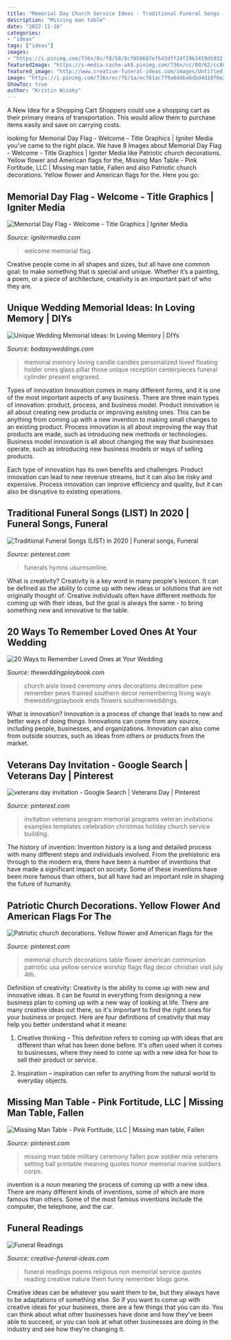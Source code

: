 ```yaml
---
title: "Memorial Day Church Service Ideas - Traditional Funeral Songs (list) In 2020"
description: "Missing man table"
date: "2022-11-18"
categories:
- "ideas"
tags: ["ideas"]
images:
- "https://i.pinimg.com/736x/8c/f8/58/8cf858687ef643dff24f29b3459d5932.jpg"
featuredImage: "https://s-media-cache-ak0.pinimg.com/736x/cc/80/62/cc8062e164bedb0e0e8158d1c641565a.jpg"
featured_image: "http://www.creative-funeral-ideas.com/images/Untitled.jpg"
image: "https://i.pinimg.com/736x/ec/76/1a/ec761ac7f9a0d4ba6dbd4d10f0e24676--memorial-day-usa-church-decorations.jpg"
ShowToc: true
author: "Kristin Wisoky"
---
```



A New Idea for a Shopping Cart
Shoppers could use a shopping cart as their primary means of transportation. This would allow them to purchase items easily and save on carrying costs.

	

		
looking for Memorial Day Flag - Welcome - Title Graphics | Igniter Media you've came to the right place. We have 8 Images about Memorial Day Flag - Welcome - Title Graphics | Igniter Media like Patriotic church decorations. Yellow flower and American flags for the, Missing Man Table - Pink Fortitude, LLC | Missing man table, Fallen and also Patriotic church decorations. Yellow flower and American flags for the. Here you go:
		
    
## Memorial Day Flag - Welcome - Title Graphics | Igniter Media

<img loading=lazy src="https://assets.ignitermedia.com/products/19535-memorial-day-flag-welcome/preview/image" onerror="this.onerror=null;this.src='https://tse3.mm.bing.net/th?id=OIP.wjIO6mtUQk7WUrD0hgBWPAHaEK&amp;pid=15.1';" alt="Memorial Day Flag - Welcome - Title Graphics | Igniter Media">

_Source: ignitermedia.com_

>welcome memorial flag. 

	

Creative people come in all shapes and sizes, but all have one common goal: to make something that is special and unique. Whether it’s a painting, a poem, or a piece of architecture, creativity is an important part of who they are.

    
## Unique Wedding Memorial Ideas: In Loving Memory | DIYs

<img loading=lazy src="https://bodasyweddings.com/wp-content/uploads/2016/08/In-Loving-Memory-memorial-candle.jpg" onerror="this.onerror=null;this.src='https://tse4.mm.bing.net/th?id=OIP.pgsJzsVr7MCRLdsGwxhkwgHaLG&amp;pid=15.1';" alt="Unique Wedding Memorial Ideas: In Loving Memory | DIYs">

_Source: bodasyweddings.com_

>memorial memory loving candle candles personalized loved floating holder ones glass pillar those unique reception centerpieces funeral cylinder present engraved. 

	

Types of innovation
Innovation comes in many different forms, and it is one of the most important aspects of any business. There are three main types of innovation: product, process, and business model.
Product innovation is all about creating new products or improving existing ones. This can be anything from coming up with a new invention to making small changes to an existing product. Process innovation is all about improving the way that products are made, such as introducing new methods or technologies. Business model innovation is all about changing the way that businesses operate, such as introducing new business models or ways of selling products.

Each type of innovation has its own benefits and challenges. Product innovation can lead to new revenue streams, but it can also be risky and expensive. Process innovation can improve efficiency and quality, but it can also be disruptive to existing operations.

    
## Traditional Funeral Songs (LIST) In 2020 | Funeral Songs, Funeral

<img loading=lazy src="https://i.pinimg.com/736x/8c/f8/58/8cf858687ef643dff24f29b3459d5932.jpg" onerror="this.onerror=null;this.src='https://tse1.mm.bing.net/th?id=OIP.TzmdILyG0QC5VtTDXnHZggHaMW&amp;pid=15.1';" alt="Traditional Funeral Songs (LIST) in 2020 | Funeral songs, Funeral">

_Source: pinterest.com_

>funerals hymns usurnsonline. 

	

What is creativity?
Creativity is a key word in many people's lexicon. It can be defined as the ability to come up with new ideas or solutions that are not originally thought of. Creative individuals often have different methods for coming up with their ideas, but the goal is always the same - to bring something new and innovative to the table.

    
## 20 Ways To Remember Loved Ones At Your Wedding

<img loading=lazy src="https://theweddingplaybook.com/wp-content/uploads/Remembering-Loved-Ones-Wedding-Ceremony-Photo-Frames.jpg" onerror="this.onerror=null;this.src='https://tse4.mm.bing.net/th?id=OIP.DYrutknk16_BUKsDLAehPgHaLK&amp;pid=15.1';" alt="20 Ways to Remember Loved Ones at Your Wedding">

_Source: theweddingplaybook.com_

>church aisle loved ceremony ones decorations decoration pew remember pews framed southern decor remembering lining ways theweddingplaybook ends flowers southernweddings. 

	

What is innovation?
Innovation is a process of change that leads to new and better ways of doing things. Innovations can come from any source, including people, businesses, and organizations. Innovation can also come from outside sources, such as ideas from others or products from the market.

    
## Veterans Day Invitation - Google Search | Veterans Day | Pinterest

<img loading=lazy src="https://s-media-cache-ak0.pinimg.com/736x/cc/80/62/cc8062e164bedb0e0e8158d1c641565a.jpg" onerror="this.onerror=null;this.src='https://tse4.mm.bing.net/th?id=OIP.WL3FyAorEljHfiO8BQXHhgHaLH&amp;pid=15.1';" alt="veterans day invitation - Google Search | Veterans Day | Pinterest">

_Source: pinterest.com_

>invitation veterans program memorial programs veteran invitations examples templates celebration christmas holiday church service building. 

	

The history of invention:
Invention history is a long and detailed process with many different steps and individuals involved. From the prehistoric era through to the modern era, there have been a number of inventions that have made a significant impact on society. Some of these inventions have been more famous than others, but all have had an important role in shaping the future of humanity.

    
## Patriotic Church Decorations. Yellow Flower And American Flags For The

<img loading=lazy src="https://i.pinimg.com/736x/ec/76/1a/ec761ac7f9a0d4ba6dbd4d10f0e24676--memorial-day-usa-church-decorations.jpg" onerror="this.onerror=null;this.src='https://tse3.mm.bing.net/th?id=OIP.-Ou9eI45spT4KWKaoJpPigHaJ3&amp;pid=15.1';" alt="Patriotic church decorations. Yellow flower and American flags for the">

_Source: pinterest.com_

>memorial church decorations table flower american communion patriotic usa yellow service worship flags flag decor christian visit july 4th. 

	

Definition of creativity:
Creativity is the ability to come up with new and innovative ideas. It can be found in everything from designing a new business plan to coming up with a new way of looking at life. There are many creative ideas out there, so it's important to find the right ones for your business or project. Here are four definitions of creativity that may help you better understand what it means: 
1. Creative thinking – This definition refers to coming up with ideas that are different than what has been done before. It's often used when it comes to businesses, where they need to come up with a new idea for how to sell their product or service. 

2. Inspiration – inspiration can refer to anything from the natural world to everyday objects.

    
## Missing Man Table - Pink Fortitude, LLC | Missing Man Table, Fallen

<img loading=lazy src="https://i.pinimg.com/736x/3a/7b/dc/3a7bdc0cf314e340008b3383925341a0--military-ball-military-life.jpg" onerror="this.onerror=null;this.src='https://tse1.mm.bing.net/th?id=OIP.Qg2FfvmSDT1yyBHhZHbBCgHaJ3&amp;pid=15.1';" alt="Missing Man Table - Pink Fortitude, LLC | Missing man table, Fallen">

_Source: pinterest.com_

>missing man table military ceremony fallen pow soldier mia veterans setting ball printable meaning quotes honor memorial marine soldiers corps. 

	

invention is a noun meaning the process of coming up with a new idea. There are many different kinds of inventions, some of which are more famous than others. Some of the most famous inventions include the computer, the telephone, and the car.

    
## Funeral Readings

<img loading=lazy src="http://www.creative-funeral-ideas.com/images/Untitled.jpg" onerror="this.onerror=null;this.src='https://tse4.mm.bing.net/th?id=OIP.Nv9pHR5k4f5EoQJhK4gafAHaEK&amp;pid=15.1';" alt="Funeral Readings">

_Source: creative-funeral-ideas.com_

>funeral readings poems religious non memorial service quotes reading creative nature them funny remember blogs gone. 

	

Creative ideas can be whatever you want them to be, but they always have to be adaptations of something else. So if you want to come up with creative ideas for your business, there are a few things that you can do. You can think about what other businesses have done and how they've been able to succeed, or you can look at what other businesses are doing in the industry and see how they're changing it.

